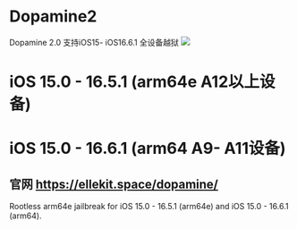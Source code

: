 # Dopamine2
Dopamine 2.0 支持iOS15- iOS16.6.1 全设备越狱 
![](https://ellekit.space/dopamine/assets/icon.png)

# iOS 15.0 - 16.5.1 (arm64e A12以上设备)
# iOS 15.0 - 16.6.1 (arm64 A9- A11设备)

## 官网 https://ellekit.space/dopamine/

Rootless arm64e jailbreak for iOS 15.0 - 16.5.1 (arm64e) and iOS 15.0 - 16.6.1 (arm64).
